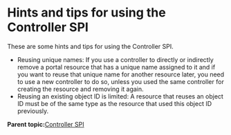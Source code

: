 # Hints and tips for using the Controller SPI

These are some hints and tips for using the Controller SPI.

-   Reusing unique names: If you use a controller to directly or indirectly remove a portal resource that has a unique name assigned to it and if you want to reuse that unique name for another resource later, you need to use a new controller to do so, unless you used the same controller for creating the resource and removing it again.
-   Reusing an existing object ID is limited: A resource that reuses an object ID must be of the same type as the resource that used this object ID previously.

**Parent topic:**[Controller SPI](../dev/ctrlrapic_ovu.md)

